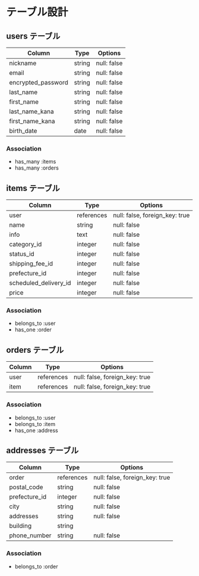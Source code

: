 # テーブル設計

## users テーブル

| Column                  | Type   | Options     |
| ----------------------- | ------ | ------------|
| nickname                | string | null: false |
| email                   | string | null: false | 
| encrypted_password      | string | null: false |
| last_name               | string | null: false |
| first_name              | string | null: false |
| last_name_kana          | string | null: false |
| first_name_kana         | string | null: false |
| birth_date              | date   | null: false |

### Association

- has_many :items
- has_many :orders

## items テーブル

| Column                  | Type       | Options                        |
| ----------------------- | -----------| ------------------------------ |
| user                    | references | null: false, foreign_key: true |
| name                    | string     | null: false                    |
| info                    | text       | null: false                    |
| category_id             | integer    | null: false                    |
| status_id               | integer    | null: false                    |
| shipping_fee_id         | integer    | null: false                    |
| prefecture_id           | integer    | null: false                    |
| scheduled_delivery_id   | integer    | null: false                    |
| price                   | integer    | null: false                    |

### Association

- belongs_to :user
- has_one :order

## orders テーブル

| Column                  | Type       | Options                        |
| ----------------------- | -----------| ------------------------------ |
| user                    | references | null: false, foreign_key: true |
| item                    | references | null: false, foreign_key: true |

### Association

- belongs_to :user
- belongs_to :item
- has_one    :address


## addresses テーブル

| Column                  | Type       | Options                        |
| ----------------------- | -----------| ------------------------------ |
| order                   | references | null: false, foreign_key: true |
| postal_code             | string     | null: false                    |
| prefecture_id           | integer    | null: false                    |
| city                    | string     | null: false                    |
| addresses               | string     | null: false                    |
| building                | string     |                                |
| phone_number            | string     | null: false                    |

### Association

- belongs_to :order